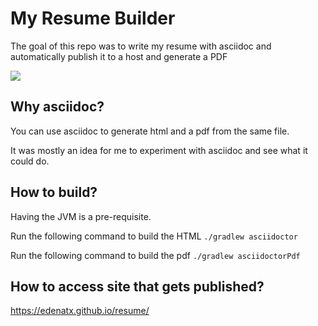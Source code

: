 # My Resume Builder

The goal of this repo was to write my resume with asciidoc and automatically publish it to a host and generate a PDF 

![](https://github.com/edenatx/resume/workflows/Publish%20Site/badge.svg)

## Why asciidoc?
You can use asciidoc to generate html and a pdf from the same file. 

It was mostly an idea for me to experiment with asciidoc and see what it could do.

## How to build?
Having the JVM is a pre-requisite. 

Run the following command to build the HTML 
`./gradlew asciidoctor`

Run the following command to build the pdf
`./gradlew asciidoctorPdf`

## How to access site that gets published?
https://edenatx.github.io/resume/
